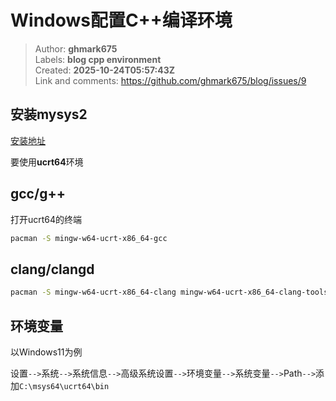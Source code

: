 # Windows配置C++编译环境

> Author: **ghmark675**  
> Labels: **blog cpp environment**  
> Created: **2025-10-24T05:57:43Z**  
> Link and comments: <https://github.com/ghmark675/blog/issues/9>  


## 安装mysys2

[安装地址](https://www.msys2.org/)

要使用**ucrt64**环境

## gcc/g++

打开ucrt64的终端

```bash
pacman -S mingw-w64-ucrt-x86_64-gcc
```

## clang/clangd

```bash
pacman -S mingw-w64-ucrt-x86_64-clang mingw-w64-ucrt-x86_64-clang-tools-extra
```

## 环境变量

以Windows11为例

设置`-->`系统`-->`系统信息`-->`高级系统设置`-->`环境变量`-->`系统变量`-->`Path`-->`添加`C:\msys64\ucrt64\bin`